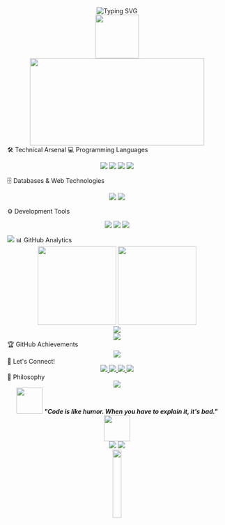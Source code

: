 <div align="center">
  <img src="https://readme-typing-svg.herokuapp.com?font=Fira+Code&size=32&duration=2800&pause=2000&color=800000&center=true&vCenter=true&width=940&lines=Hi+there!+I'm+Pejay+%F0%9F%96%A4;Computer+Science+%7C+Digital+Forensics;Developer+%7C+Problem+Solver;Turning+Logic+Into+Impact" alt="Typing SVG" />
</div>
<div align="center">
  <img src="https://media.giphy.com/media/M9gbBd9nbDrOTu1Mqx/giphy.gif" width="100"/>
</div>
<div align="center">
  <img src="https://media.giphy.com/media/SWoSkN6DxTszqIKEqv/giphy.gif" width="400" height="200"/>
</div>
🛠️ Technical Arsenal
💻 Programming Languages
<p align="center">
  <img src="https://img.shields.io/badge/Java-ED8B00?style=for-the-badge&logo=openjdk&logoColor=white&labelColor=800000" />
  <img src="https://img.shields.io/badge/JavaScript-F7DF1E?style=for-the-badge&logo=javascript&logoColor=black&labelColor=800000" />
  <img src="https://img.shields.io/badge/Python-3776AB?style=for-the-badge&logo=python&logoColor=white&labelColor=800000" />
  <img src="https://img.shields.io/badge/C++-00599C?style=for-the-badge&logo=cplusplus&logoColor=white&labelColor=800000" />
</p>
🗄️ Databases & Web Technologies
<p align="center">
  <img src="https://img.shields.io/badge/MySQL-4479A1?style=for-the-badge&logo=mysql&logoColor=white&labelColor=800000" />
  <img src="https://img.shields.io/badge/MS_SQL-CC2927?style=for-the-badge&logo=microsoftsqlserver&logoColor=white&labelColor=800000" />
</p>
⚙️ Development Tools
<p align="center">
  <img src="https://img.shields.io/badge/Git-F05032?style=for-the-badge&logo=git&logoColor=white&labelColor=800000" />
  <img src="https://img.shields.io/badge/GitHub-181717?style=for-the-badge&logo=github&logoColor=white&labelColor=800000" />
  <img src="https://img.shields.io/badge/VS_Code-007ACC?style=for-the-badge&logo=visualstudiocode&logoColor=white&labelColor=800000" />
</p>
<img src="https://user-images.githubusercontent.com/73097560/115834477-dbab4500-a447-11eb-908a-139a6edaec5c.gif">
📊 GitHub Analytics
<div align="center">
  <img height="180em" src="https://github-readme-stats.vercel.app/api?username=perdsssssss&show_icons=true&theme=dark&bg_color=0d1117&border_color=800000&title_color=800000&text_color=ffffff&icon_color=800000"/>
  <img height="180em" src="https://github-readme-stats.vercel.app/api/top-langs/?username=perdsssssss&layout=compact&theme=dark&bg_color=0d1117&border_color=800000&title_color=800000&text_color=ffffff"/>
</div>
<div align="center">
  <img src="https://github-readme-streak-stats.herokuapp.com/?user=perdsssssss&theme=dark&background=0d1117&border=800000&stroke=800000&ring=800000&fire=ff6666&currStreakNum=ffffff&sideNums=ffffff&currStreakLabel=800000&sideLabels=800000&dates=ffffff" />
</div>
<div align="center">
  <img src="https://github-readme-activity-graph.vercel.app/graph?username=perdsssssss&bg_color=0d1117&color=ffffff&line=800000&point=ff6666&area=true&hide_border=true" />
</div>
🏆 GitHub Achievements
<div align="center">
  <img src="https://github-profile-trophy.vercel.app/?username=perdsssssss&theme=darkhub&no-frame=true&no-bg=false&margin-w=4&row=1"/>
</div>
🤝 Let's Connect!
<div align="center">
  <a href="https://www.facebook.com/ferds.corbs2" target="_blank">
    <img src="https://img.shields.io/badge/Facebook-1877F2?style=for-the-badge&logo=facebook&logoColor=white&labelColor=800000" />
  </a>
  <a href="https://instagram.com/pejayyyy" target="_blank">
    <img src="https://img.shields.io/badge/Instagram-E4405F?style=for-the-badge&logo=instagram&logoColor=white&labelColor=800000" />
  </a>
  <a href="mailto:ferdinandcorbin26@gmail.com" target="_blank">
    <img src="https://img.shields.io/badge/Email-D14836?style=for-the-badge&logo=gmail&logoColor=white&labelColor=800000" />
  </a>
  <a href="https://linkedin.com/in/your-profile" target="_blank">
    <img src="https://img.shields.io/badge/LinkedIn-0077B5?style=for-the-badge&logo=linkedin&logoColor=white&labelColor=800000" />
  </a>
</div>
💭 Philosophy
<div align="center">
  <img src="https://quotes-github-readme.vercel.app/api?type=horizontal&theme=dark&quote=In%20the%20world%20of%20digital%20forensics,%20every%20byte%20tells%20a%20story.&author=Digital%20Detective" />
</div>
<div align="center">
  <img src="https://media.giphy.com/media/LnQjpWaON8nhr21vNW/giphy.gif" width="60"> 
  <em><b>"Code is like humor. When you have to explain it, it's bad."</b></em>
  <img src="https://media.giphy.com/media/LnQjpWaON8nhr21vNW/giphy.gif" width="60">
</div>

<div align="center">
  <img src="https://komarev.com/ghpvc/?username=perdsssssss&color=800000&style=for-the-badge&label=Profile+Views" />
  <img src="https://img.shields.io/github/followers/perdsssssss?style=for-the-badge&color=800000&labelColor=000000" />
</div>
<div align="center">
  <img src="https://media.giphy.com/media/jpVnC65DmYeyRL4LHS/giphy.gif" width="20%">
</div>
